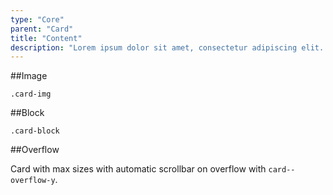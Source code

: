```yaml
---
type: "Core"
parent: "Card"
title: "Content"
description: "Lorem ipsum dolor sit amet, consectetur adipiscing elit. Nunc tempus laoreet leo sit amet iaculis."
---
```


##Image

`.card-img`

<demo>
  <demovanilla src="inline/core/card/image">
  </demovanilla>
</demo>

##Block

`.card-block`

<demo>
  <demovanilla src="inline/core/card/block">
  </demovanilla>
</demo>

##Overflow

Card with max sizes with automatic scrollbar on overflow with `card--overflow-y`.

<demo>
  <demovanilla src="inline/core/card/overflow-y">
  </demovanilla>
</demo>
